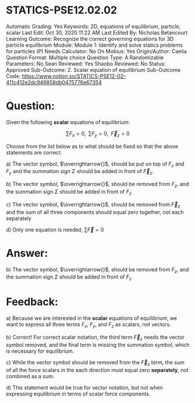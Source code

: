 # STATICS-PSE12.02.02

Automatic Grading: Yes
Keywords: 2D, equations of equilibrium, particle, scalar
Last Edit: Oct 30, 2020 11:22 AM
Last Edited By: Nicholas Betancourt
Learning Outcome: Recognize the correct governing equations for 3D particle equilibrium 
Module: Module 1: Identify and solve statics problems for particles (P)
Needs Calculator: No
On Mobius: Yes
Origin/Author: Caelia
Question Format: Multiple choice
Question Type: A
Randomizable Parameters: No
Sean Reviewed: Yes
Shaobo Reviewed: No
Status: Approved
Sub-Outcome: 2. Scalar equation of equilibrium
Sub-Outcome Code: https://www.notion.so/STATICS-PSE12-02-411c412e2dc946858db0475776e67354

# Question:

Given the following **scalar** equations of equilibrium:

$$\sum{F}_x=0,\;\; \sum{F}_y=0,\;\;\overrightarrow{F}_z=0$$

Choose from the list below as to what should be fixed so that the above statements are correct. 

a) The vector symbol, $\overrightarrow{}$, should be put on top of ${F}_x$ and ${F}_y$ and the summation sign $\Sigma$ should be added in front of $\overrightarrow{F}_z$.

b) The vector symbol, $\overrightarrow{}$, should be removed from ${F}_z$, and the summation sign $\Sigma$ should be added in front of ${F}_z$

c) The vector symbol, $\overrightarrow{}$, should be removed from $\overrightarrow{F}_z$ and the sum of all three components should equal zero together, not each separately

d) Only one equation is needed, $\sum\overrightarrow{F}=0$

# Answer:

b) The vector symbol, $\overrightarrow{}$, should be removed from ${F}_z$, and the summation sign $\Sigma$ should be added in front of ${F}_z$

# Feedback:

a) Because we are interested in the **scalar** equations of equilibrium, we want to express all three terms ${F}_x$, ${F}_y$, and ${F}_z$ as scalars, not vectors. 

b) Correct!  For correct scalar notation, the third term $\overrightarrow{F}_z$ needs the vector symbol removed, and the final term is missing the summation symbol, which is necessary for equilibrium. 

c) While the vector symbol should be removed from the $\overrightarrow{F}_z$ term, the sum of all the force scalars in the each direction must equal zero **separately**, not combined as a sum.

d) This statement would be true for vector notation, but not when expressing equilibrium in terms of scalar force components.